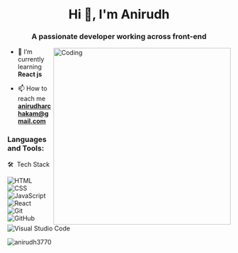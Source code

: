 <h1 align="center">Hi 👋, I'm Anirudh</h1>
<h3 align="center">A passionate developer working across front-end</h3>

<img align="right" alt="Coding" width="400" src="https://cdn.dribbble.com/users/1019864/screenshots/3079099/media/6926dbbe73b43f4ec5fe67c721489033.gif">

- 🌱 I’m currently learning **React js**

- 📫 How to reach me **anirudharchakam@gmail.com**

<h3 align="left">Languages and Tools:</h3>
 🛠 &nbsp;Tech Stack

![HTML](https://img.shields.io/badge/-HTML-05122A?style=flat&logo=HTML5)&nbsp;
![CSS](https://img.shields.io/badge/-CSS-05122A?style=flat&logo=CSS3&logoColor=1572B6)&nbsp;
![JavaScript](https://img.shields.io/badge/-JavaScript-05122A?style=flat&logo=javascript)&nbsp;
![React](https://img.shields.io/badge/-React-05122A?style=flat&logo=react)&nbsp;
<br />
![Git](https://img.shields.io/badge/-Git-05122A?style=flat&logo=git)&nbsp;
![GitHub](https://img.shields.io/badge/-GitHub-05122A?style=flat&logo=github)&nbsp;
![Visual Studio Code](https://img.shields.io/badge/-Visual%20Studio%20Code-05122A?style=flat&logo=visual-studio-code&logoColor=007ACC)&nbsp;

<p><img align="center" src="https://github-readme-streak-stats.herokuapp.com/?user=anirudh3770&theme=radical" alt="anirudh3770" /></p>

 

